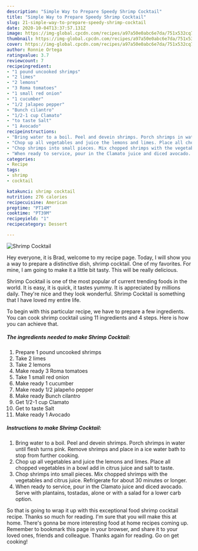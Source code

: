 ```yaml
---
description: "Simple Way to Prepare Speedy Shrimp Cocktail"
title: "Simple Way to Prepare Speedy Shrimp Cocktail"
slug: 21-simple-way-to-prepare-speedy-shrimp-cocktail
date: 2020-10-04T13:37:57.131Z
image: https://img-global.cpcdn.com/recipes/a97a50e0abc6e7da/751x532cq70/shrimp-cocktail-recipe-main-photo.jpg
thumbnail: https://img-global.cpcdn.com/recipes/a97a50e0abc6e7da/751x532cq70/shrimp-cocktail-recipe-main-photo.jpg
cover: https://img-global.cpcdn.com/recipes/a97a50e0abc6e7da/751x532cq70/shrimp-cocktail-recipe-main-photo.jpg
author: Ronnie Ortega
ratingvalue: 3.7
reviewcount: 7
recipeingredient:
- "1 pound uncooked shrimps"
- "2 limes"
- "2 lemons"
- "3 Roma tomatoes"
- "1 small red onion"
- "1 cucumber"
- "1/2 jalapeo pepper"
- "Bunch cilantro"
- "1/2-1 cup Clamato"
- "to taste Salt"
- "1 Avocado"
recipeinstructions:
- "Bring water to a boil. Peel and devein shrimps. Porch shrimps in water until flesh turns pink. Remove shrimps and place in a ice water bath to stop from further cooking."
- "Chop up all vegetables and juice the lemons and limes. Place all chopped vegetables in a bowl add in citrus juice and salt to taste."
- "Chop shrimps into small pieces. Mix chopped shrimps with the vegetables and citrus juice. Refrigerate for about 30 minutes or longer."
- "When ready to service, pour in the Clamato juice and diced avocado. Serve with plantains, tostadas, alone or with a salad for a lower carb option."
categories:
- Recipe
tags:
- shrimp
- cocktail

katakunci: shrimp cocktail 
nutrition: 276 calories
recipecuisine: American
preptime: "PT14M"
cooktime: "PT39M"
recipeyield: "1"
recipecategory: Dessert

---
```



![Shrimp Cocktail](https://img-global.cpcdn.com/recipes/a97a50e0abc6e7da/751x532cq70/shrimp-cocktail-recipe-main-photo.jpg)

Hey everyone, it is Brad, welcome to my recipe page. Today, I will show you a way to prepare a distinctive dish, shrimp cocktail. One of my favorites. For mine, I am going to make it a little bit tasty. This will be really delicious.



Shrimp Cocktail is one of the most popular of current trending foods in the world. It is easy, it is quick, it tastes yummy. It is appreciated by millions daily. They're nice and they look wonderful. Shrimp Cocktail is something that I have loved my entire life.


To begin with this particular recipe, we have to prepare a few ingredients. You can cook shrimp cocktail using 11 ingredients and 4 steps. Here is how you can achieve that.

<!--inarticleads1-->

##### The ingredients needed to make Shrimp Cocktail:

1. Prepare 1 pound uncooked shrimps
1. Take 2 limes
1. Take 2 lemons
1. Make ready 3 Roma tomatoes
1. Take 1 small red onion
1. Make ready 1 cucumber
1. Make ready 1/2 jalapeño pepper
1. Make ready Bunch cilantro
1. Get 1/2-1 cup Clamato
1. Get to taste Salt
1. Make ready 1 Avocado




<!--inarticleads2-->

##### Instructions to make Shrimp Cocktail:

1. Bring water to a boil. Peel and devein shrimps. Porch shrimps in water until flesh turns pink. Remove shrimps and place in a ice water bath to stop from further cooking.
1. Chop up all vegetables and juice the lemons and limes. Place all chopped vegetables in a bowl add in citrus juice and salt to taste.
1. Chop shrimps into small pieces. Mix chopped shrimps with the vegetables and citrus juice. Refrigerate for about 30 minutes or longer.
1. When ready to service, pour in the Clamato juice and diced avocado. Serve with plantains, tostadas, alone or with a salad for a lower carb option.




So that is going to wrap it up with this exceptional food shrimp cocktail recipe. Thanks so much for reading. I'm sure that you will make this at home. There's gonna be more interesting food at home recipes coming up. Remember to bookmark this page in your browser, and share it to your loved ones, friends and colleague. Thanks again for reading. Go on get cooking!
